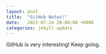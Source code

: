 ```yaml
---
layout: post
title:  "GitHub Notes!"
date:   2021-07-24 20:00:00 +0800
categories: jekyll update
---
```


GitHub is very interesting! Keep going.
